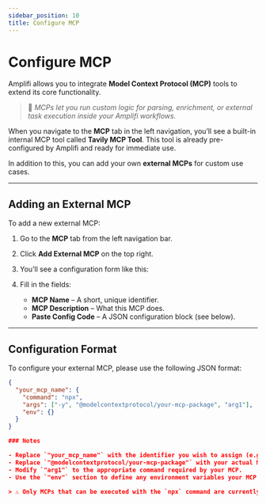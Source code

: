 ```yaml
---
sidebar_position: 10
title: Configure MCP
---
```


# Configure MCP

Amplifi allows you to integrate **Model Context Protocol (MCP)** tools to extend its core functionality.

> 🧠 *MCPs let you run custom logic for parsing, enrichment, or external task execution inside your Amplifi workflows.*

When you navigate to the **MCP** tab in the left navigation, you’ll see a built-in internal MCP tool called **Tavily MCP Tool**. This tool is already pre-configured by Amplifi and ready for immediate use.

In addition to this, you can add your own **external MCPs** for custom use cases.

---

## Adding an External MCP

To add a new external MCP:

1. Go to the **MCP** tab from the left navigation bar.
2. Click **Add External MCP** on the top right.
3. You’ll see a configuration form like this:


4. Fill in the fields:
   - **MCP Name** – A short, unique identifier.
   - **MCP Description** – What this MCP does.
   - **Paste Config Code** – A JSON configuration block (see below).

---

## Configuration Format

To configure your external MCP, please use the following JSON format:

```json
{
  "your_mcp_name": {
    "command": "npx",
    "args": ["-y", "@modelcontextprotocol/your-mcp-package", "arg1"],
    "env": {}
  }
}

### Notes

- Replace `"your_mcp_name"` with the identifier you wish to assign (e.g., `"custom_mcp"`).
- Replace `"@modelcontextprotocol/your-mcp-package"` with your actual MCP package.
- Modify `"arg1"` to the appropriate command required by your MCP.
- Use the `"env"` section to define any environment variables your MCP requires.

> ⚠️ Only MCPs that can be executed with the `npx` command are currently supported.

